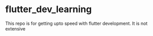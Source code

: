 # flutter_dev_learning
This repo is for getting upto speed with flutter development. It is not extensive
